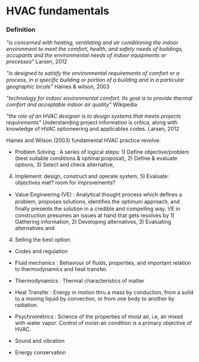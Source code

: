 # HVAC fundamentals

### Definition 
_"is concerned with heating, ventilating and air conditioning the indoor environment to meet the comfort, health, and safety needs of buildings, occupants and the 
environmental needs of indoor equipments or processes"_ Larsen, 2012

_"is designed to satisfy the environmental requirements of comfort or a process, in a speciﬁc building or portion of a building and in a particular geographic
locale"_ Haines & wilson, 2003

_"technology for indoor environmental comfort. Its goal is to provide thermal comfort and acceptable indoor air quality"_ Wikipedia

_"the role of an HVAC designer is to design systems that meets projects requirements"_ Understanding project information is critica, along with knowledge of HVAC
optioneering and applicables codes. Larsen, 2012

Haines and Wilson (2003) fundamental HVAC practice revolve:
* Problem Solving
: A series of logical steps: 1) Define objective/problem (best suitable conditions & optimal proposal), 2) Define & evaluate options, 3) Select and check alternative,
 4) Implement: design, construct and operate system, 5) Evaluate: objectives met? room for improvements? 

* Value Engineering (VE)
: Analytical thought process which deﬁnes a problem, proposes solutions, identiﬁes the optimum approach, and ﬁnally presents the solution in a credible and compelling
 way. VE in construction presumes an issues at hand that gets resolves by 1) Gathering information, 2) Developing alternatives, 3) Evaluating alternatives and
4) Selling the best option.
  
* Codes and regulation

* Fluid mechanics
: Behaviour of fluids, properties, and important relation to thermodynamics and heat transfer.

* Thermodynamics
: Thermal characteristics of matter 

* Heat Transfer
: Energy in motion thru a mass by conduction, from a solid to a moving liquid by convection, or from one body to another by radiation. 

* Psychrometrics 
: Science of the properties of moist air, i.e, air mixed with water vapor. Control of moist-air condition is a primary objective of HVAC.

* Sound and vibration 

* Energy conservation 

